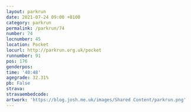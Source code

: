 ```yaml
---
layout: parkrun
date: 2021-07-24 09:00 +0100
category: parkrun
permalink: /parkrun/74
number: 74
locnumber: 45
location: Pocket
locurl: http://parkrun.org.uk/pocket
runnumber: 91
pos: 176
genderpos: 
time: '40:48'
agegrade: 32.31%
pb: False
strava: 
stravaembedcode:
artwork: 'https://blog.josh.me.uk/images/Shared Content/parkrun.png'
---
```

